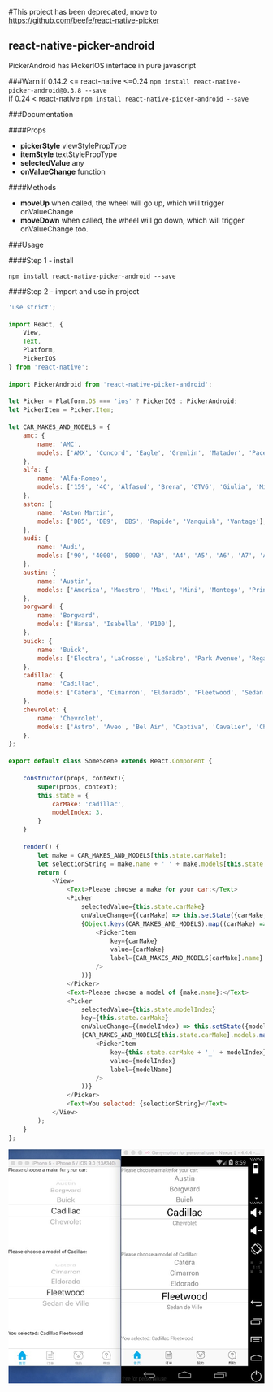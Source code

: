 #This project has been deprecated, move to https://github.com/beefe/react-native-picker

## react-native-picker-android

PickerAndroid has PickerIOS interface in pure javascript

###Warn
if 0.14.2 <= react-native <=0.24 `npm install react-native-picker-android@0.3.8 --save`  
if 0.24 < react-native `npm install react-native-picker-android --save`

###Documentation

####Props
- <b>pickerStyle</b> viewStylePropType
- <b>itemStyle</b> textStylePropType
- <b>selectedValue</b> any
- <b>onValueChange</b> function

####Methods
- <b>moveUp</b> when called, the wheel will go up, which will trigger onValueChange
- <b>moveDown</b> when called, the wheel will go down, which will trigger onValueChange too.

###Usage

####Step 1 - install

```
npm install react-native-picker-android --save
```

####Step 2 - import and use in project
```javascript
'use strict';

import React, {
	View,
	Text,
	Platform,
	PickerIOS
} from 'react-native';

import PickerAndroid from 'react-native-picker-android';

let Picker = Platform.OS === 'ios' ? PickerIOS : PickerAndroid;
let PickerItem = Picker.Item;

let CAR_MAKES_AND_MODELS = {
	amc: {
		name: 'AMC',
		models: ['AMX', 'Concord', 'Eagle', 'Gremlin', 'Matador', 'Pacer'],
	},
	alfa: {
		name: 'Alfa-Romeo',
		models: ['159', '4C', 'Alfasud', 'Brera', 'GTV6', 'Giulia', 'MiTo', 'Spider'],
	},
	aston: {
		name: 'Aston Martin',
		models: ['DB5', 'DB9', 'DBS', 'Rapide', 'Vanquish', 'Vantage'],
	},
	audi: {
		name: 'Audi',
		models: ['90', '4000', '5000', 'A3', 'A4', 'A5', 'A6', 'A7', 'A8', 'Q5', 'Q7'],
	},
	austin: {
		name: 'Austin',
		models: ['America', 'Maestro', 'Maxi', 'Mini', 'Montego', 'Princess'],
	},
	borgward: {
		name: 'Borgward',
		models: ['Hansa', 'Isabella', 'P100'],
	},
	buick: {
		name: 'Buick',
		models: ['Electra', 'LaCrosse', 'LeSabre', 'Park Avenue', 'Regal', 'Roadmaster', 'Skylark'],
	},
	cadillac: {
		name: 'Cadillac',
		models: ['Catera', 'Cimarron', 'Eldorado', 'Fleetwood', 'Sedan de Ville'],
	},
	chevrolet: {
		name: 'Chevrolet',
		models: ['Astro', 'Aveo', 'Bel Air', 'Captiva', 'Cavalier', 'Chevelle', 'Corvair', 'Corvette', 'Cruze', 'Nova', 'SS', 'Vega', 'Volt'],
	},
};

export default class SomeScene extends React.Component {

	constructor(props, context){
		super(props, context);
		this.state = {
			carMake: 'cadillac',
			modelIndex: 3,
		}
	}

	render() {
		let make = CAR_MAKES_AND_MODELS[this.state.carMake];
		let selectionString = make.name + ' ' + make.models[this.state.modelIndex];
		return (
			<View>
				<Text>Please choose a make for your car:</Text>
				<Picker
					selectedValue={this.state.carMake}
					onValueChange={(carMake) => this.setState({carMake, modelIndex: 0})}>
					{Object.keys(CAR_MAKES_AND_MODELS).map((carMake) => (
						<PickerItem
							key={carMake}
							value={carMake}
							label={CAR_MAKES_AND_MODELS[carMake].name}
						/>
					))}
				</Picker>
				<Text>Please choose a model of {make.name}:</Text>
				<Picker
					selectedValue={this.state.modelIndex}
					key={this.state.carMake}
					onValueChange={(modelIndex) => this.setState({modelIndex})}>
					{CAR_MAKES_AND_MODELS[this.state.carMake].models.map((modelName, modelIndex) => (
						<PickerItem
							key={this.state.carMake + '_' + modelIndex}
							value={modelIndex}
							label={modelName}
						/>
					))}
				</Picker>
				<Text>You selected: {selectionString}</Text>
			</View>
		);
	}
};
```
![example](./doc/example.png)

